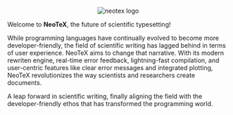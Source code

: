 <p align="center">
  <img
    src="https://gist.githubusercontent.com/leonfuss/9247909d6237cb406439944fe22405a4/raw/02853019c2e0187bfb518dba1052ed5338c144c8/logo.svg"
    alt="neotex logo">
</p>

Welcome to **NeoTeX**, the future of scientific typesetting! 

While programming languages have continually evolved to become more developer-friendly, 
the field of scientific writing has lagged behind in terms of user experience. NeoTeX 
aims to change that narrative. With its modern rewriten engine, real-time error feedback, 
lightning-fast compilation, and user-centric features like clear error messages and 
integrated plotting, NeoTeX revolutionizes the way scientists and researchers create documents. 

A leap forward in scientific writing, finally aligning the field with the 
developer-friendly ethos that has transformed the programming world.
